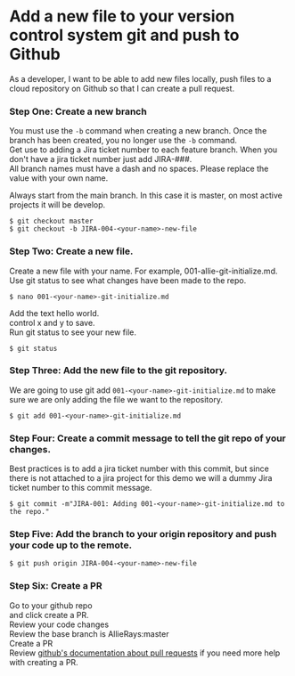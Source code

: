 # Add a new file to your version control system git and push to Github 

As a developer, I want to be able to add new files locally, push files to a cloud repository on Github so that I can create a pull request. 

### Step One: Create a new branch 
You must use the `-b` command when creating a new branch. Once the branch has been created, you no longer use the `-b` command. \
Get use to adding a Jira ticket number to each feature branch. When you don't have a jira ticket number just add JIRA-###. \
All branch names must have a dash and no spaces. Please replace the <your-name> value with your own name.

Always start from the main branch. In this case it is master, on most active projects it will be develop. 
```
$ git checkout master 
$ git checkout -b JIRA-004-<your-name>-new-file
```

### Step Two: Create a new file. 
Create a new file with your name. For example, 001-allie-git-initialize.md. 
Use git status to see what changes have been made to the repo.

```
$ nano 001-<your-name>-git-initialize.md
```
Add the text hello world. \
control x and y to save.  \
Run git status to see your new file. 

```
$ git status
```

### Step Three: Add the new file to the git repository. 
We are going to use git add `001-<your-name>-git-initialize.md` to make sure we are only adding the file we want to the repository.
```
$ git add 001-<your-name>-git-initialize.md
```

### Step Four: Create a commit message to tell the git repo of your changes. 
Best practices is to add a jira ticket number with this commit, but since there is not attached to a jira project for this demo we will a dummy Jira ticket number to this commit message.
```
$ git commit -m"JIRA-001: Adding 001-<your-name>-git-initialize.md to the repo."
```

### Step Five: Add the branch to your origin repository and push your code up to the remote.
```
$ git push origin JIRA-004-<your-name>-new-file
```

### Step Six: Create a PR
Go to your github repo \
and click create a PR. \
Review your code changes \
Review the base branch is AllieRays:master \
Create a PR \
Review [github's documentation about pull requests](https://help.github.com/en/github/collaborating-with-issues-and-pull-requests/creating-a-pull-request-from-a-fork) if you need more help with creating a PR.
